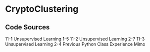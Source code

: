 # CryptoClustering
## Code Sources
11-1 Unsupervised Learning 1-5
11-2 Unsupervised Learning 2-7
11-3 Unsupervised Learning 2-4
Previous Python Class Experience
Mimo